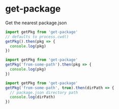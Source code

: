 # get-package

Get the nearest package.json

```javascript
import getPkg from 'get-package'
// defaults to process.cwd()
getPkg().then(pkg => {
  console.log(pkg)
})
```

```javascript
import getPkg from 'get-package'
getPkg('from-some-path').then(pkg => {
  console.log(pkg)
})
```

```javascript
import getPkg from 'get-package'
getPkg('from-some-path', true).then(dirPath => {
  // package.json directory path
  console.log(dirPath)
})
```
